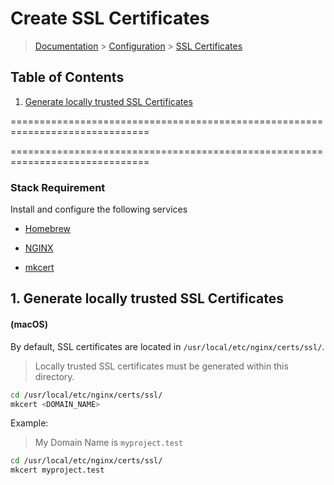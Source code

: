 # Create SSL Certificates

> [Documentation](./../readme.md) > [Configuration](./../configuration/readme.md) > [SSL Certificates](./ssl-certificates.md)

## Table of Contents
1. [Generate locally trusted SSL Certificates](#markdown-header-1-generate-locally-trusted-ssl-certificates)

==============================================================================

==============================================================================

### Stack Requirement
Install and configure the following services

- [Homebrew](../installation/macos/homebrew.md)

- [NGINX](../installation/macos/nginx.md)

- [mkcert](../installation/macos/mkcert.md)

## 1. Generate locally trusted SSL Certificates

#### (macOS)
By default, SSL certificates are located in `/usr/local/etc/nginx/certs/ssl/`.

> Locally trusted SSL certificates must be generated within this directory.

```bash
cd /usr/local/etc/nginx/certs/ssl/
mkcert <DOMAIN_NAME>
```

Example:
> My Domain Name is `myproject.test`

```bash
cd /usr/local/etc/nginx/certs/ssl/
mkcert myproject.test
```
